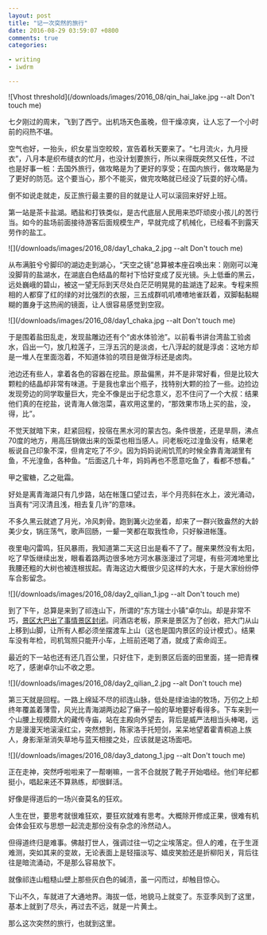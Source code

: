 ```yaml
---
layout: post
title: "记一次突然的旅行"
date: 2016-08-29 03:59:07 +0800
comments: true
categories:

- writing
- iwdrm

---
```


![Vhost threshold](/downloads/images/2016_08/qin_hai_lake.jpg --alt Don't touch me)

七夕刚过的周末，飞到了西宁。出机场天色虽晚，但干燥凉爽，让人忘了一个小时前的闷热不堪。

空气也好，一抬头，织女星当空皎皎，宣告着秋天要来了。“七月流火，九月授衣”，八月本是织布缝衣的忙月，也没计划要旅行，所以来得既突然又任性，不过也是好事一桩：去国外旅行，做攻略是为了更好的享受；在国内旅行，做攻略是为了更好的防范。这个要当心，那个不能买，做完攻略就已经没了玩耍的好心情。

倒不如说走就走，反正旅行最主要的目的就是让人可以滚回来好好上班。

第一站是茶卡盐湖。晒盐和打铁类似，是古代底层人民用来恐吓顽皮小孩儿的苦行当。如今的盐场前面接待游客后面规模生产，早就完成了机械化，已经看不到露天劳作的盐工。

![](/downloads/images/2016_08/day1_chaka_2.jpg --alt Don't touch me)

从布满脏兮兮脚印的湖边走到湖心，“天空之镜”总算被本座召唤出来：刚刚可以淹没脚背的盐湖水，在湖底白色结晶的帮衬下恰好变成了反光镜。头上低垂的黑云，远处巍峨的碧山，被这一望无际到天尽处白茫茫明晃晃的盐湖连了起来。专程来照相的人都穿了红的绿的对比强烈的衣服，三五成群叽叽喳喳地雀跃着，双脚黏黏糊糊的置身于这热闹的镜面，让人很容易感觉到空寂。

![](/downloads/images/2016_08/day1_chaka.jpg --alt Don't touch me)

于是围着盐田乱走，发现盐雕边还有个“卤水体验池”。以前看书讲台湾盐工验卤水，舀出一勺，放几粒莲子，三浮五沉的是淡卤，七八浮起的就是淳卤：这地方却是一堆人在里面泡着，不知道体验的项目是做浮标还是卤肉。

池边还有些人，拿着各色的容器在挖盐。原盐偏黑，并不是非常好看，但是比较大颗粒的结晶却非常有味道。于是我也拿出个瓶子，找特别大颗的捡了一些。边捡边发现旁边的同学取量巨大，完全不像是出于纪念意义，忍不住问了一个大叔：结果他们真的在挖盐，说青海人做泡菜，喜欢用这里的，“那效果市场上买的盐，没，得，比”。

不觉天就暗下来，赶紧回程，投宿在黑水河的蒙古包。条件很差，还是旱厕，沸点70度的地方，用高压锅做出来的饭菜也相当感人。问老板吃过湟鱼没有，结果老板说自己印象不深，但肯定吃了不少。因为妈妈说闹饥荒的时候全靠青海湖里有鱼，不光湟鱼，各种鱼。“后面这几十年，妈妈再也不愿意吃鱼了，看都不想看。”

甲之蜜糖，乙之砒霜。

好处是离青海湖只有几步路，站在帐篷口望过去，半个月亮斜在水上，波光涌动，当真有“河汉清且浅，相去复几许”的意味。

不多久黑云就遮了月光，冷风刺骨。跑到篝火边坐着，却来了一群兴致盎然的大龄美少女，锅庄荡气，歌声回肠，一颦一笑都在取我性命，只好躲进帐篷。

夜里电闪雷鸣，狂风暴雨，我知道第二天这日出是看不了了。醒来果然没有太阳，吃了早饭继续出发，眼看着路两边很多地方河水暴涨漫过了河堤，有些河滩地里比我腰还粗的大树也被连根拔起。青海这边大概很少见这样的大水，于是大家纷纷停车合影留念。

![](/downloads/images/2016_08/day2_qilian_1.jpg --alt Don't touch me)

到了下午，总算是来到了祁连山下，所谓的“东方瑞士小镇”卓尔山。却是非常不巧，[景区大巴出了事情景区封闭](http://baike.baidu.com/item/8%C2%B79%E5%8D%93%E5%B0%94%E5%B1%B1%E6%99%AF%E5%8C%BA%E8%A7%82%E5%85%89%E8%BD%A6%E4%BE%A7%E7%BF%BB%E4%BA%8B%E6%95%85)。问酒店老板，原来是景区为了创收，把大门从山上移到山脚，让所有人都必须坐摆渡车上山（这也是国内景区的设计模式）。结果车没有年检，司机驾照只能开小车，上班前还喝了酒，就成了索命阎王。

最近的下一站也还有还几百公里，只好住下，走到景区后面的田里面，搓一把青稞吃了，感谢卓尔山不收之恩。

![](/downloads/images/2016_08/day2_qilian_2.jpg --alt Don't touch me)

第三天就是回程。一路上绵延不尽的祁连山脉，低处是绿油油的牧场，万仞之上却终年覆盖着薄雪，风光比青海湖两边起了癞子一般的草地要好看得多。下车来到一个山腰上规模颇大的藏传寺庙，站在主殿向外望去，背后是威严法相当头棒喝，远方是漫漫天地滚滚红尘，突然想到，陈家洛手托短剑，呆呆地望着霍青桐追上族人，身影渐渐消失草地与蓝天相接之处，应该就是这场面吧。

![](/downloads/images/2016_08/day3_datong_1.jpg --alt Don't touch me)

正在走神，突然呼啦啦来了一帮喇嘛，一言不合就脱了靴子开始唱经。他们年纪都挺小，唱起来还不算熟练，却很鲜活。

好像是得道后的一场兴奋莫名的狂欢。

人生在世，要思考就很难狂欢，要狂欢就难有思考。大概除开修成正果，很难有机会体会狂欢与思想一起流走那份没有杂念的泠然动人。

但得道终归是难事。佛敲打世人，强调过往一切之尘埃落定。但人的难，在于生涯难测，突如其来的变故，无论表面上是轻描淡写、嬉皮笑脸还是折柳阳关，背后往往是暗流涌动，不是那么容易放下。

就像祁连山粗糙山壁上那些灰白色的碱渍，虽一闪而过，却触目惊心。

下山不久，车就进了大通地界。海拔一低，地貌马上就变了。东亚季风到了这里，基本上就到了尽头，再过去不远，就是一片黄土。

那么这次突然的旅行，也就到这里。


